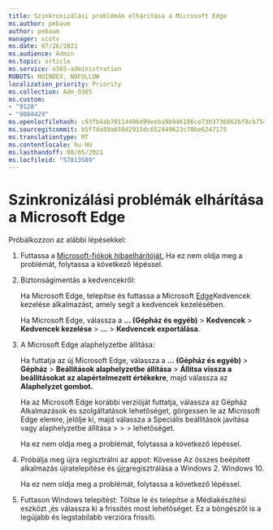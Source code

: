 ```yaml
---
title: Szinkronizálási problémák elhárítása a Microsoft Edge
ms.author: pebaum
author: pebaum
manager: scotv
ms.date: 07/26/2021
ms.audience: Admin
ms.topic: article
ms.service: o365-administration
ROBOTS: NOINDEX, NOFOLLOW
localization_priority: Priority
ms.collection: Adm_O365
ms.custom:
- "9128"
- "9004429"
ms.openlocfilehash: c93fb4ab70114496d99eeba9b946106ce73b3736862bf8cb754f91b787a7f5ea
ms.sourcegitcommit: b5f7da89a650d2915dc652449623c78be6247175
ms.translationtype: MT
ms.contentlocale: hu-HU
ms.lasthandoff: 08/05/2021
ms.locfileid: "57813589"
---
```

# <a name="troubleshoot-problems-with-sync-in-microsoft-edge"></a>Szinkronizálási problémák elhárítása a Microsoft Edge

Próbálkozzon az alábbi lépésekkel:

1. Futtassa a [Microsoft-fiókok hibaelhárítóját.](https://go.microsoft.com/fwlink/?linkid=2155661) Ha ez nem oldja meg a problémát, folytassa a következő lépéssel.

1. Biztonságimentás a kedvencekről:

    Ha Microsoft Edge, telepítse és futtassa a Microsoft [Edge](https://go.microsoft.com/fwlink/?linkid=2155764)Kedvencek kezelése alkalmazást, amely segít a kedvencek kezelésében.

    Ha Microsoft Edge, válassza a **... (Gépház és egyéb)**  >  **Kedvencek**  >  **Kedvencek kezelése**  >  **...** >  **Kedvencek exportálása**.

1. A Microsoft Edge alaphelyzetbe állítása:

    Ha futtatja az új Microsoft Edge, válassza a **... (Gépház és egyéb)**  >  **Gépház**  >  **Beállítások alaphelyzetbe állítása**  >  **Állítsa vissza a beállításokat az alapértelmezett értékekre**, majd válassza az **Alaphelyzet gombot.**

    Ha az Microsoft Edge korábbi verzióját futtatja, válassza az Gépház Alkalmazások és szolgáltatások lehetőséget, görgessen le az Microsoft Edge elemre, jelölje ki, majd válassza a Speciális beállítások javítása vagy alaphelyzetbe állítása  >    >     >   lehetőséget. 

    Ha ez nem oldja meg a problémát, folytassa a következő lépéssel.

1. Próbálja meg újra regisztrálni az  appot: Kövesse Az összes beépített alkalmazás újratelepítése és [újra](https://go.microsoft.com/fwlink/?linkid=2146509)regisztrálása a Windows 2. Windows 10.

    Ha ez nem oldja meg a problémát, folytassa a következő lépéssel.

1. Futtason Windows telepítést: Töltse le és telepítse a Médiakészítési eszközt [,](https://go.microsoft.com/fwlink/?linkid=2146242)és válassza ki a frissítés most lehetőséget. Ez a böngészőt is a legújabb és legstabilabb verzióra frissíti.
